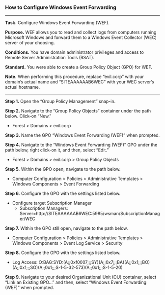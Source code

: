 ### How to Configure Windows Event Forwarding

---

**Task.** Configure Windows Event Forwarding (WEF).

**Purpose.** WEF allows you to read and collect logs from computers running Microsoft Windows and forward them to a Windows Event Collector (WEC) server of your choosing. 

**Conditions.** You have domain administrator privileges and access to Remote Server Administration Tools (RSAT).  

**Standard.** You were able to create a Group Policy Object (GPO) for WEF.

**Note.** When performing this procedure, replace “evil.corp” with your domain’s actual name and “SITEAAAAAAB6WEC” with your WEC server’s actual hostname. 

---

**Step 1.** Open the “Group Policy Management” snap-in. 

**Step 2.** Navigate to the “Group Policy Objects” container under the path below. Click-on “New.”
* Forest > Domains > evil.corp

**Step 3.** Name the GPO “Windows Event Forwarding (WEF)” when prompted. 

**Step 4.** Navigate to the “Windows Event Forwarding (WEF)” GPO under the path below, right click-on it, and then, select “Edit.”
* Forest > Domains > evil.corp > Group Policy Objects 

**Step 5.** Within the GPO open, navigate to the path below. 
* Computer Configuration > Policies > Administrative Templates > Windows Components > Event Forwarding

**Step 6.** Configure the GPO with the settings listed below. 
* Configure target Subscription Manager
  * Subscription Managers: Server=http://SITEAAAAAAB6WEC:5985/wsman/SubscriptionManager/WEC

**Step 7.** Within the GPO still open, navigate to the path below. 
* Computer Configuration > Policies > Administrative Templates > Windows Components > Event Log Service > Security

**Step 8.** Configure the GPO with the settings listed below. 
* Log Access: O:BAG:SYD:(A;;0xf0007;;;SY)(A;;0x7;;;BA)(A;;0x1;;;BO)(A;;0x1;;;SO)(A;;0x1;;;S-1-5-32-573)(A;;0x1;;;S-1-5-20)

**Step 9.** Navigate to your desired Organizational Unit (OU) container, select “Link an Existing GPO…” and then, select “Windows Event Forwarding (WEF)” when prompted. 
